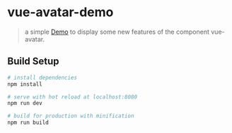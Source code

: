 # vue-avatar-demo

> a simple [Demo](https://devinzhong.github.io/vue-avatar-demo/) to display some new features of the component vue-avatar.

## Build Setup

``` bash
# install dependencies
npm install

# serve with hot reload at localhost:8080
npm run dev

# build for production with minification
npm run build
```
